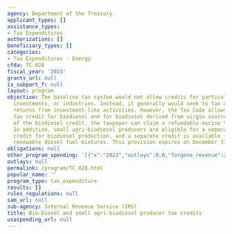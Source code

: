 ```yaml
---
agency: Department of the Treasury
applicant_types: []
assistance_types:
- Tax Expenditures
authorizations: []
beneficiary_types: []
categories:
- Tax Expenditures - Energy
cfda: TC.028
fiscal_year: '2023'
grants_url: null
is_subpart_f: null
layout: program
objective: The baseline tax system would not allow credits for particular activities,
  investments, or industries. Instead, it generally would seek to tax uniformly all
  returns from investment-like activities. However, the Tax Code allows an income
  tax credit for biodiesel and for biodiesel derived from virgin sources. In lieu
  of the biodiesel credit, the taxpayer can claim a refundable excise tax credit.
  In addition, small agri-biodiesel producers are eligible for a separate income tax
  credit for biodiesel production, and a separate credit is available for qualified
  renewable diesel fuel mixtures. This provision expires on December 31, 2024.
obligations: null
other_program_spending: '[{"x":"2023","outlays":0.0,"forgone_revenue":20000000.0},{"x":"2024","outlays":0.0,"forgone_revenue":20000000.0},{"x":"2025","outlays":0.0,"forgone_revenue":0.0}]'
outlays: null
permalink: /program/TC.028.html
popular_name: ''
program_type: tax_expenditure
results: []
rules_regulations: null
sam_url: null
sub-agency: Internal Revenue Service (IRS)
title: Bio-Diesel and small agri-biodiesel producer tax credits
usaspending_url: null
---
```

